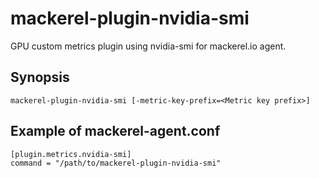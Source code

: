 mackerel-plugin-nvidia-smi
==========================

GPU custom metrics plugin using nvidia-smi for mackerel.io agent.

## Synopsis

```shell
mackerel-plugin-nvidia-smi [-metric-key-prefix=<Metric key prefix>]
```

## Example of mackerel-agent.conf

```
[plugin.metrics.nvidia-smi]
command = "/path/to/mackerel-plugin-nvidia-smi"
```

